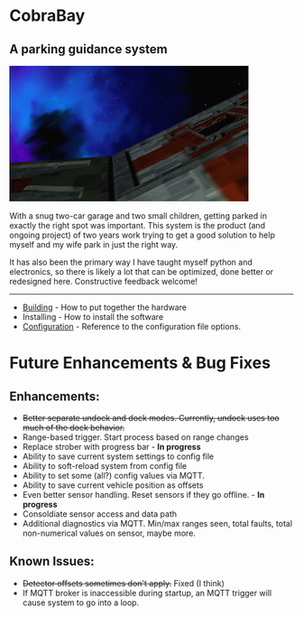 # CobraBay
## A parking guidance system

![Launch!](docs/cb_launch.gif)

With a snug two-car garage and two small children, getting parked in exactly the right spot was important. This system
is the product (and ongoing project) of two years work trying to get a good solution to help myself and my wife park in
just the right way.

It has also been the primary way I have taught myself python and electronics, so there is likely a lot that can be 
optimized, done better or redesigned here. Constructive feedback welcome!

---
* [Building](docs/HARDWARE.md) - How to put together the hardware
* Installing - How to install the software
* [Configuration](docs/CONFIG.md) - Reference to the configuration file options.


# Future Enhancements & Bug Fixes
## Enhancements:
* ~~Better separate undock and dock modes. Currently, undock uses too much of the dock behavior.~~
* Range-based trigger. Start process based on range changes
* Replace strober with progress bar - **In progress**
* Ability to save current system settings to config file
* Ability to soft-reload system from config file
* Ability to set some (all?) config values via MQTT.
* Ability to save current vehicle position as offsets
* Even better sensor handling. Reset sensors if they go offline. - **In progress**
* Consoldiate sensor access and data path
* Additional diagnostics via MQTT. Min/max ranges seen, total faults, total non-numerical values on sensor, maybe more.

## Known Issues:
* ~~Detector offsets sometimes don't apply.~~ Fixed (I think)
* If MQTT broker is inaccessible during startup, an MQTT trigger will cause system to go into a loop.

